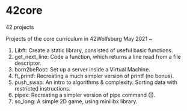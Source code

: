 # 42core
42 projects

Projects of the core curriculum in 42Wolfsburg
May 2021 ~

1. Libft: Create a static library, consisted of useful basic functions.
2. get_next_line: Code a function, which returns a line read from a file descriptor.
3. born2beRoot: Set up a server inside a Virtual Machine.
4. ft_printf: Recreating a much simpler version of printf (no bonus).
5. push_swap: An intro to algorithms & complexity. Sorting data with restricted instructions.
6. pipex: Recreating a simpler version of pipe command (|).
7. so_long: A simple 2D game, using minilibx library.
